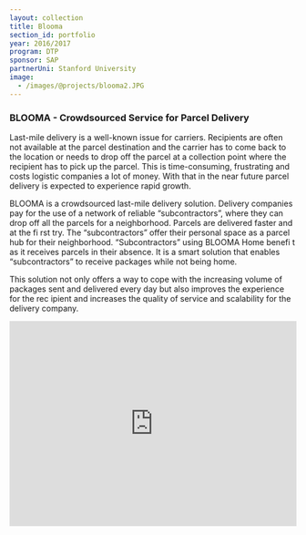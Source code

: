 ```yaml
---
layout: collection
title: Blooma
section_id: portfolio
year: 2016/2017
program: DTP
sponsor: SAP
partnerUni: Stanford University
image:
  - /images/@projects/blooma2.JPG
---
```


### BLOOMA - Crowdsourced Service for Parcel Delivery

Last-mile delivery is a well-known issue for carriers. Recipients are often not available at the parcel destination and the carrier has to come back to the location or needs to drop off the parcel at a collection point where the recipient has to pick up the parcel. This is time-consuming, frustrating and costs logistic companies a lot of money. With that in the near future parcel delivery is expected to experience  rapid growth.

BLOOMA is a crowdsourced last-mile delivery solution. Delivery companies pay for the use of a network of reliable “subcontractors”, where they can drop off all the parcels for a neighborhood. Parcels are delivered faster and at the fi rst try. The “subcontractors” offer their personal space as a parcel hub for their neighborhood. “Subcontractors” using BLOOMA Home benefi t as it receives parcels in their absence. It is a smart solution that enables “subcontractors” to receive packages while not being home.

This solution not only offers a way to cope with the increasing volume of packages sent and delivered every day but also improves the experience for the rec  ipient and increases the quality of service and scalability for the delivery company.

<iframe src="https://player.vimeo.com/video/221223456" width="100%" height="360" frameborder="0" webkitallowfullscreen mozallowfullscreen allowfullscreen></iframe>
